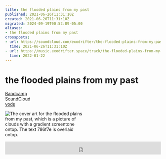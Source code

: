 ```yaml
---
title: the flooded plains from my past
published: 2021-06-26T11:31:10Z
created: 2021-06-26T11:31:10Z
migrated: 2024-09-19T00:52:09-05:00
aliases:
- the flooded plains from my past
crossposts:
- url: https://soundcloud.com/exodrifter/the-flooded-plains-from-my-past
  time: 2021-06-26T11:31:10Z
- url: https://music.exodrifter.space/track/the-flooded-plains-from-my-past
  time: 2022-01-22
---
```


# the flooded plains from my past

<div class="flex">
<div><i class="ri-store-2-fill"></i> <a href="https://exodrifter.bandcamp.com/track/the-flooded-plains-from-my-past">Bandcamp</a></div>
<div><i class="ri-soundcloud-fill"></i> <a href="https://soundcloud.com/exodrifter/the-flooded-plains-from-my-past">SoundCloud</a></div>
<div><i class="ri-video-fill"></i> <a href="https://vods.exodrifter.space/tag/song-the-flooded-plains-from-my-past">vods</a></div>
</div>

<div style="width: 50%;">

![The cover art for the flooded plains from my past, which is a picture of clouds with a gradient screentone ontop. The text 786f7e is overlaid ontop.](the-flooded-plains-from-my-past.png)

</div>

<iframe style="border: 0; width: 100%; max-width: 700px; height: 42px;" src="https://bandcamp.com/EmbeddedPlayer/album=913044657/size=small/bgcol=333333/linkcol=0f91ff/track=1699286147/transparent=true/" seamless><a href="https://music.exodrifter.space/album/cascade">cascade by exodrifter</a></iframe>
